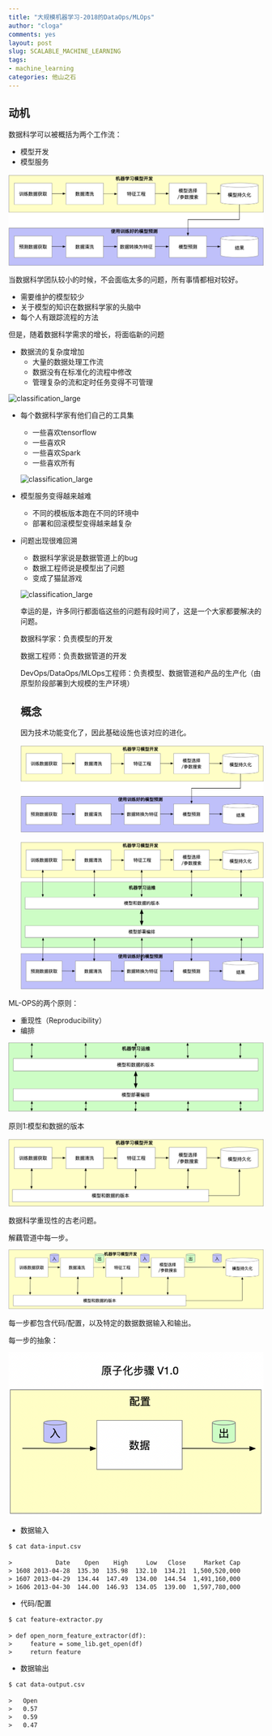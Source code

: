 ```yaml
---
title: "大规模机器学习-2018的DataOps/MLOps"
author: "cloga"
comments: yes
layout: post
slug: SCALABLE_MACHINE_LEARNING
tags:
- machine_learning
categories: 他山之石
---
```


## 动机

数据科学可以被概括为两个工作流：

- 模型开发
- 模型服务

![image-20190127174538706](/files/image-20190127174538706.png)

当数据科学团队较小的时候，不会面临太多的问题，所有事情都相对较好。

- 需要维护的模型较少
- 关于模型的知识在数据科学家的头脑中
- 每个人有跟踪流程的方法

但是，随着数据科学需求的增长，将面临新的问题

- 数据流的复杂度增加
  - 大量的数据处理工作流
  - 数据没有在标准化的流程中修改
  - 管理复杂的流和定时任务变得不可管理

![classification_large](https://axsauze.github.io/scalable-data-science/images/crontab.jpg)

- 每个数据科学家有他们自己的工具集

  - 一些喜欢tensorflow
  - 一些喜欢R
  - 一些喜欢Spark
  - 一些喜欢所有

  ![classification_large](https://axsauze.github.io/scalable-data-science/images/mlibs.jpg)

- 模型服务变得越来越难

  - 不同的模板版本跑在不同的环境中
  - 部署和回滚模型变得越来越复杂

- 问题出现很难回溯

  - 数据科学家说是数据管道上的bug
  - 数据工程师说是模型出了问题
  - 变成了猫鼠游戏

  ![classification_large](https://axsauze.github.io/scalable-data-science/images/gitblame.jpg)

  幸运的是，许多同行都面临这些的问题有段时间了，这是一个大家都要解决的问题。

  数据科学家：负责模型的开发

  数据工程师：负责数据管道的开发

  DevOps/DataOps/MLOps工程师：负责模型、数据管道和产品的生产化（由原型阶段部署到大规模的生产环境）

  ## 概念

  因为技术功能变化了，因此基础设施也该对应的进化。

  ![image-20190127132900291](/files/image-20190127132900291.png)

  ![image-20190127171943291](/files/image-20190127171943291.png)

ML-OPS的两个原则：

- 重现性（Reproducibility）
- 编排

![image-20190127172718350](/files/image-20190127172718350.png)

原则1:模型和数据的版本

![image-20190127173229710](/files/image-20190127173229710.png)

数据科学重现性的古老问题。

解藕管道中每一步。

![image-20190127173703528](/files/image-20190127173703528.png)

每一步都包含代码/配置，以及特定的数据数据输入和输出。

每一步的抽象：

![image-20190127174155242](/files/image-20190127174155242.png)

- 数据输入

```shell
$ cat data-input.csv

>            Date    Open    High     Low   Close     Market Cap
> 1608 2013-04-28  135.30  135.98  132.10  134.21  1,500,520,000
> 1607 2013-04-29  134.44  147.49  134.00  144.54  1,491,160,000
> 1606 2013-04-30  144.00  146.93  134.05  139.00  1,597,780,000
```

- 代码/配置

```shell
$ cat feature-extractor.py

> def open_norm_feature_extractor(df):
>     feature = some_lib.get_open(df)
>     return feature
```

- 数据输出

```shell
$ cat data-output.csv

>   Open 
>   0.57 
>   0.59 
>   0.47 
```